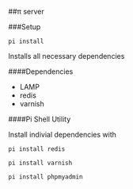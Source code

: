 ##π server


###Setup

    pi install

Installs all necessary dependencies


####Dependencies

- LAMP
- redis
- varnish


####Pi Shell Utility

Install indivial dependencies with

    pi install redis

    pi install varnish

    pi install phpmyadmin
    

